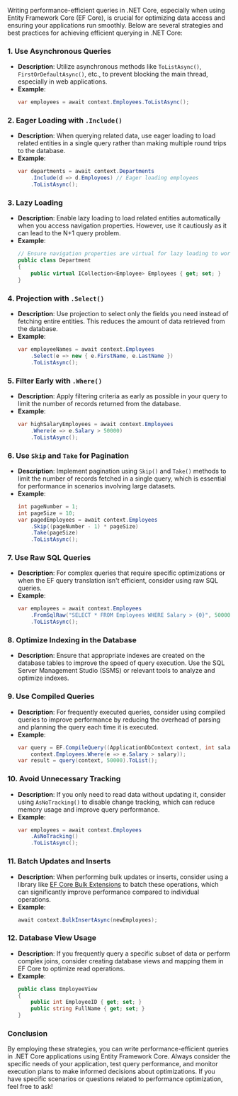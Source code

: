 Writing performance-efficient queries in .NET Core, especially when using Entity Framework Core (EF Core), is crucial for optimizing data access and ensuring your applications run smoothly. Below are several strategies and best practices for achieving efficient querying in .NET Core:

### 1. **Use Asynchronous Queries**

- **Description**: Utilize asynchronous methods like `ToListAsync()`, `FirstOrDefaultAsync()`, etc., to prevent blocking the main thread, especially in web applications.
- **Example**:
  ```csharp
  var employees = await context.Employees.ToListAsync();
  ```

### 2. **Eager Loading with `.Include()`**

- **Description**: When querying related data, use eager loading to load related entities in a single query rather than making multiple round trips to the database.
- **Example**:
  ```csharp
  var departments = await context.Departments
      .Include(d => d.Employees) // Eager loading employees
      .ToListAsync();
  ```

### 3. **Lazy Loading**

- **Description**: Enable lazy loading to load related entities automatically when you access navigation properties. However, use it cautiously as it can lead to the N+1 query problem.
- **Example**:
  ```csharp
  // Ensure navigation properties are virtual for lazy loading to work
  public class Department
  {
      public virtual ICollection<Employee> Employees { get; set; }
  }
  ```

### 4. **Projection with `.Select()`**

- **Description**: Use projection to select only the fields you need instead of fetching entire entities. This reduces the amount of data retrieved from the database.
- **Example**:
  ```csharp
  var employeeNames = await context.Employees
      .Select(e => new { e.FirstName, e.LastName })
      .ToListAsync();
  ```

### 5. **Filter Early with `.Where()`**

- **Description**: Apply filtering criteria as early as possible in your query to limit the number of records returned from the database.
- **Example**:
  ```csharp
  var highSalaryEmployees = await context.Employees
      .Where(e => e.Salary > 50000)
      .ToListAsync();
  ```

### 6. **Use `Skip` and `Take` for Pagination**

- **Description**: Implement pagination using `Skip()` and `Take()` methods to limit the number of records fetched in a single query, which is essential for performance in scenarios involving large datasets.
- **Example**:
  ```csharp
  int pageNumber = 1;
  int pageSize = 10;
  var pagedEmployees = await context.Employees
      .Skip((pageNumber - 1) * pageSize)
      .Take(pageSize)
      .ToListAsync();
  ```

### 7. **Use Raw SQL Queries**

- **Description**: For complex queries that require specific optimizations or when the EF query translation isn't efficient, consider using raw SQL queries.
- **Example**:
  ```csharp
  var employees = await context.Employees
      .FromSqlRaw("SELECT * FROM Employees WHERE Salary > {0}", 50000)
      .ToListAsync();
  ```

### 8. **Optimize Indexing in the Database**

- **Description**: Ensure that appropriate indexes are created on the database tables to improve the speed of query execution. Use the SQL Server Management Studio (SSMS) or relevant tools to analyze and optimize indexes.

### 9. **Use Compiled Queries**

- **Description**: For frequently executed queries, consider using compiled queries to improve performance by reducing the overhead of parsing and planning the query each time it is executed.
- **Example**:
  ```csharp
  var query = EF.CompileQuery((ApplicationDbContext context, int salary) =>
      context.Employees.Where(e => e.Salary > salary));
  var result = query(context, 50000).ToList();
  ```

### 10. **Avoid Unnecessary Tracking**

- **Description**: If you only need to read data without updating it, consider using `AsNoTracking()` to disable change tracking, which can reduce memory usage and improve query performance.
- **Example**:
  ```csharp
  var employees = await context.Employees
      .AsNoTracking()
      .ToListAsync();
  ```

### 11. **Batch Updates and Inserts**

- **Description**: When performing bulk updates or inserts, consider using a library like [EF Core Bulk Extensions](https://github.com/borisdj/EFCore.BulkExtensions) to batch these operations, which can significantly improve performance compared to individual operations.
- **Example**:
  ```csharp
  await context.BulkInsertAsync(newEmployees);
  ```

### 12. **Database View Usage**

- **Description**: If you frequently query a specific subset of data or perform complex joins, consider creating database views and mapping them in EF Core to optimize read operations.
- **Example**:
  ```csharp
  public class EmployeeView
  {
      public int EmployeeID { get; set; }
      public string FullName { get; set; }
  }
  ```

### Conclusion

By employing these strategies, you can write performance-efficient queries in .NET Core applications using Entity Framework Core. Always consider the specific needs of your application, test query performance, and monitor execution plans to make informed decisions about optimizations. If you have specific scenarios or questions related to performance optimization, feel free to ask!
